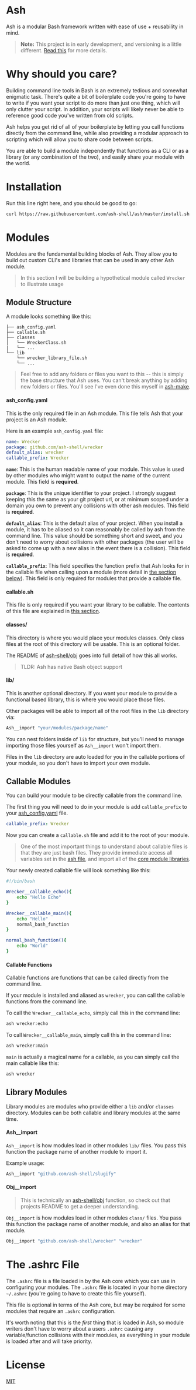 # Ash

Ash is a modular Bash framework written with ease of use + reusability in mind.

> **Note:** This project is in early development, and versioning is a little different. [Read this](http://markup.im/#q4_cRZ1Q) for more details.

# Why should you care?

Building command line tools in Bash is an extremely tedious and somewhat enigmatic task.  There's quite a bit of boilerplate code you're going to have to write if you want your script to do more than just one thing, which will only clutter your script.  In addition, your scripts will likely never be able to reference good code you've written from old scripts.

Ash helps you get rid of all of your boilerplate by letting you call functions directly from the command line, while also providing a modular approach to scripting which will allow you to share code between scripts.

You are able to build a module independently that functions as a CLI or as a library (or any combination of the two), and easily share your module with the world.

# Installation

Run this line right here, and you should be good to go:

```bash
curl https://raw.githubusercontent.com/ash-shell/ash/master/install.sh | sh
```

# Modules

Modules are the fundamental building blocks of Ash.  They allow you to build out custom CLI's and libraries that can be used in any other Ash module.

> In this section I will be building a hypothetical module called `Wrecker` to illustrate usage

## Module Structure

A module looks something like this:

```
├── ash_config.yaml
├── callable.sh
├── classes
│   └── WreckerClass.sh
|   └── ...
└── lib
    └── wrecker_library_file.sh
    └── ...
```

> Feel free to add any folders or files you want to this -- this is simply the base structure that Ash uses.  You can't break anything by adding new folders or files.  You'll see I've even done this myself in [ash-make](https://github.com/ash-shell/ash-make).

#### ash_config.yaml

This is the only required file in an Ash module.  This file tells Ash that your project is an Ash module.

Here is an example `ash_config.yaml` file:

```yaml
name: Wrecker
package: github.com/ash-shell/wrecker
default_alias: wrecker
callable_prefix: Wrecker
```

**`name`**: This is the human readable name of your module.  This value is used by other modules who might want to output the name of the current module.  This field is **required**.

**`package`**: This is the unique identifier to your project.  I strongly suggest keeping this the same as your git project url, or at minimum scoped under a domain you own to prevent any collisions with other ash modules.  This field is **required**.

**`default_alias`**: This is the default alias of your project.  When you install a module, it has to be aliased so it can reasonably be called by ash from the command line.  This value should be something short and sweet, and you don't need to worry about collisions with other packages (the user will be asked to come up with a new alias in the event there is a collision).  This field is **required**.

**`callable_prefix`**: This field specifies the function prefix that Ash looks for in the callable file when calling upon a module (more detail in [the section below](#callable-modules)).  This field is only required for modules that provide a callable file.

#### callable.sh

This file is only required if you want your library to be callable.  The contents of this file are explained in [this section](#callable-modules).

#### classes/

This directory is where you would place your modules classes.  Only class files at the root of this directory will be usable.  This is an optional folder.

The README of [ash-shell/obj](https://github.com/ash-shell/obj) goes into full detail of how this all works.

> TLDR: Ash has native Bash object support

#### lib/

This is another optional directory.  If you want your module to provide a functional based library, this is where you would place those files.

Other packages will be able to import all of the root files in the `lib` directory via:

```bash
Ash__import "your/modules/package/name"
```

You can nest folders inside of `lib` for structure, but you'll need to manage importing those files yourself as `Ash__import` won't import them.

Files in the `lib` directory are auto loaded for you in the callable portions of your module, so you don't have to import your own module.

## Callable Modules

You can build your module to be directly callable from the command line.

The first thing you will need to do in your module is add `callable_prefix` to your [ash_config.yaml](#ash_configyaml) file.

```yaml
callable_prefix: Wrecker
```

Now you can create a `callable.sh` file and add it to the root of your module.

> One of the most important things to understand about callable files is that they are just bash files.  They provide immediate access all variables set in the [ash file](/ash), and import all of the [core module libraries](/core_modules).

Your newly created callable file will look something like this:

```bash
#!/bin/bash

Wrecker__callable_echo(){
    echo "Hello Echo"
}

Wrecker__callable_main(){
    echo "Hello"
    normal_bash_function
}

normal_bash_function(){
    echo "World"
}
```

#### Callable Functions

Callable functions are functions that can be called directly from the command line.

If your module is installed and aliased as `wrecker`, you can call the callable functions from the command line.

To call the `Wrecker__callable_echo`, simply call this in the command line:

```bash
ash wrecker:echo
```

To call `Wrecker__callable_main`, simply call this in the command line:

```bash
ash wrecker:main
```

`main` is actually a magical name for a callable, as you can simply call the main callable like this:

```bash
ash wrecker
```

## Library Modules

Library modules are modules who provide either a `lib` and/or `classes` directory.  Modules can be both callable and library modules at the same time.

#### Ash__import

`Ash__import` is how modules load in other modules `lib/` files.  You pass this function the package name of another module to import it.

Example usage:

```bash
Ash__import "github.com/ash-shell/slugify"
```

#### Obj__import

> This is technically an [ash-shell/obj](https://github.com/ash-shell/obj) function, so check out that projects README to get a deeper understanding.

`Obj__import` is how modules load in other modules `class/` files.  You pass this function the package name of another module, and also an alias for that module.

```bash
Obj__import "github.com/ash-shell/wrecker" "wrecker"
```

# The .ashrc File

The `.ashrc` file is a file loaded in by the Ash core which you can use in configuring your modules.  The `.ashrc` file is located in your home directory `~/.ashrc` (you're going to have to create this file yourself).

This file is optional in terms of the Ash core, but may be required for some modules that require an `.ashrc` configuration.

It's worth noting that this is the *first* thing that is loaded in Ash, so module writers don't have to worry about a users `.ashrc` causing any variable/function collisions with their modules, as everything in your module is loaded after and will take priority.

# License

[MIT](LICENSE.md)
